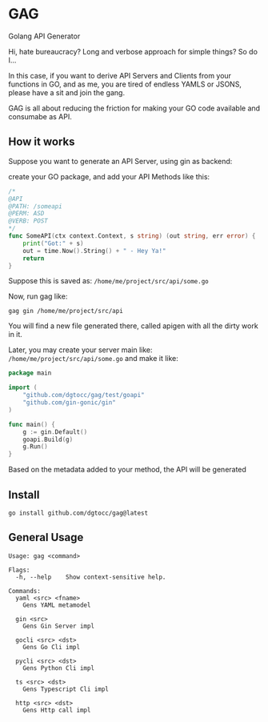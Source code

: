 # GAG
Golang API Generator

Hi, hate bureaucracy? Long and verbose approach for simple things? So do I... 

In this case, if you want to derive API Servers and Clients from your functions in GO, and as me, you are tired of 
endless YAMLS or JSONS, please have a sit and join the gang.

GAG is all about reducing the friction for making your GO code available and consumabe as API.

## How it works
Suppose you want to generate an API Server, using gin as backend:

create your GO package, and add your API Methods like this:

```go
/*
@API
@PATH: /someapi
@PERM: ASD
@VERB: POST
*/
func SomeAPI(ctx context.Context, s string) (out string, err error) {
	print("Got:" + s)
	out = time.Now().String() + " - Hey Ya!"
	return
}
```

Suppose this is saved as: `/home/me/project/src/api/some.go`

Now, run gag like: 

`gag gin /home/me/project/src/api`

You will find a new file generated there, called apigen with all the dirty work in it.

Later, you may create your server main like: `/home/me/project/src/api/some.go` and make it like:

```go
package main

import (
	"github.com/dgtocc/gag/test/goapi"
	"github.com/gin-gonic/gin"
)

func main() {
	g := gin.Default()
	goapi.Build(g)
	g.Run()
}

```

Based on the metadata added to your method, the API will be generated

## Install

```
go install github.com/dgtocc/gag@latest
```
## General Usage

```
Usage: gag <command>

Flags:
  -h, --help    Show context-sensitive help.

Commands:
  yaml <src> <fname>
    Gens YAML metamodel

  gin <src>
    Gens Gin Server impl

  gocli <src> <dst>
    Gens Go Cli impl

  pycli <src> <dst>
    Gens Python Cli impl

  ts <src> <dst>
    Gens Typescript Cli impl

  http <src> <dst>
    Gens Http call impl

```
